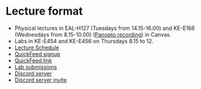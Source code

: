 # Lecture format
- Physical lectures in EAL-H127 (Tuesdays from 14.15-16.00) and KE-E166 (Wednesdays from 8.15-10.00) ([Panopto recording](https://stavanger.instructure.com/courses/10731/external_tools/440)) in Canvas.
- Labs in KE-E454 and KE-E456 on Thursdays 8.15 to 12.
- [Lecture Schedule](./lecture-schedule.md)
- [QuickFeed signup](./signup.md)
- [QuickFeed link](https://uis.itest.run)
- [Lab submissions](./lab-submission.md)
- [Discord server](https://github.com/dat240-2022/info/blob/main/signup.md#discord-dat240-server-registration)
- [Discord server invite](https://discord.gg/JGqRaBq5T7)
